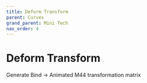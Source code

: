```yaml
---
title: Deform Transform
parent: Curves
grand_parent: Mini Tech
nav_order: 4
---
```


# Deform Transform

Generate Bind -> Animated M44 transformation matrix


